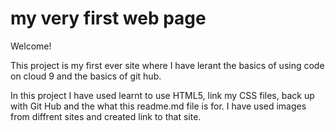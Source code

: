 # my very first web page

Welcome!

This project is my first ever site where I have lerant the basics of using code on cloud 9 and the basics of git hub.

In this project I have used learnt to use HTML5, link my CSS files, back up with Git Hub and the what this readme.md file is for. I have used images from diffrent sites and created link to that site.